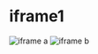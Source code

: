# iframe1
![iframe a](https://github.com/Ashmeet1999/iframe1/assets/127505055/7e5c9045-c6bb-4ba1-afb0-d07118be259c)
![iframe b](https://github.com/Ashmeet1999/iframe1/assets/127505055/876201d6-0eda-42cd-9f92-66a017d89e06)
